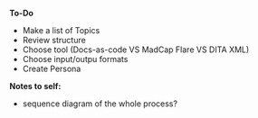 **To-Do**  
- Make a list of Topics
- Review structure
- Choose tool (Docs-as-code VS MadCap Flare VS DITA XML)
- Choose input/outpu formats
- Create Persona

**Notes to self:**
- sequence diagram of the whole process?

